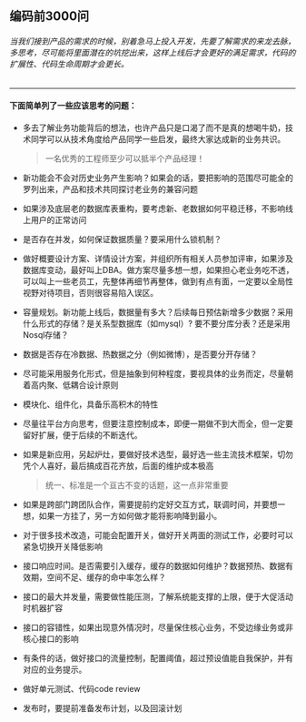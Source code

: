 ## 编码前3000问



###### 当我们接到产品的需求的时候，别着急马上投入开发，先要了解需求的来龙去脉，多思考，尽可能将里面潜在的坑挖出来，这样上线后才会更好的满足需求，代码的扩展性、代码生命周期才会更长。

---

#### 下面简单列了一些应该思考的问题：


*	多去了解业务功能背后的想法，也许产品只是口渴了而不是真的想喝牛奶，技术同学可以从技术角度给产品同学一些启发，最终大家达成新的业务共识。

	>一名优秀的工程师至少可以抵半个产品经理！

*	新功能会不会对历史业务产生影响？如果会的话，要把影响的范围尽可能全的罗列出来，产品和技术共同探讨老业务的兼容问题

*	如果涉及底层老的数据库表重构，要考虑新、老数据如何平稳迁移，不影响线上用户的正常访问

*	是否存在并发，如何保证数据质量？要采用什么锁机制？

*	做好概要设计方案、详情设计方案，并组织所有相关人员参加评审，如果涉及数据库变动，最好叫上DBA。做方案尽量多想一想，如果担心老业务吃不透，可以叫上一些老员工，先整体再细节再整体，做到有点有面，一定要以全局性视野对待项目，否则很容易陷入误区。

*	容量规划。新功能上线后，数据量有多大？后续每日预估新增多少数据？采用什么形式的存储？是关系型数据库（如mysql）? 要不要分库分表？还是采用Nosql存储？

*	数据是否存在冷数据、热数据之分（例如微博），是否要分开存储？

*	尽可能采用服务化形式，但是抽象到何种程度，要视具体的业务而定，尽量朝着高内聚、低耦合设计原则

*	模块化、组件化，具备乐高积木的特性

*	尽量往平台方向思考，但要注意控制成本，即便一期做不到大而全，但一定要留好扩展，便于后续的不断迭代。

*	如果是新应用，另起炉灶，要做好技术选型，最好选一些主流技术框架，切勿凭个人喜好，最后搞成百花齐放，后面的维护成本极高
	> 统一、标准是一个亘古不变的话题，这一点非常重要

*	如果是跨部门跨团队合作，需要提前约定好交互方式，联调时间，并要想一想，如果一方挂了，另一方如何做才能将影响降到最小。

*	对于很多技术改造，可能会配置开关，做好开关两面的测试工作，必要时可以紧急切换开关降低影响

*	接口响应时间。是否需要引入缓存，缓存的数据如何维护？数据预热、数据有效期，空间不足、缓存的命中率怎么样？

*	接口的最大并发量，需要做性能压测，了解系统能支撑的上限，便于大促活动时机器扩容

*	接口的容错性，如果出现意外情况时，尽量保住核心业务，不受边缘业务或非核心接口的影响

*	有条件的话，做好接口的流量控制，配置阈值，超过预设值能自我保护，并有对应的业务提示。

*	做好单元测试、代码code review

*	发布时，要提前准备发布计划，以及回滚计划














